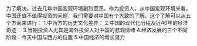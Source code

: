 为了解决，过去几年中国宏观环境剧烈震荡，作为投资人，从中国宏观环境来看，中国还值不值得投资的问题，我们需要对中国有个大致的了解。这个了解可以从五个方面来进行：
1.中西方的历史文化差异：
2.中国的现代化历程及近40年的经济奇迹：
3.当期投资人尤其是海外投资人对中国的悲观情绪
4.经济发展的三个不同阶段：今天中国与西方的位置
5.中国经济的增长潜力